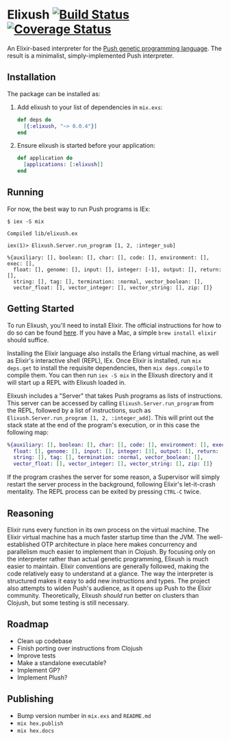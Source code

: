 # Elixush [![Build Status](https://travis-ci.org/benfb/elixush.svg?branch=master)](https://travis-ci.org/benfb/elixush) [![Coverage Status](https://coveralls.io/repos/github/benfb/elixush/badge.svg?branch=master)](https://coveralls.io/github/benfb/elixush?branch=master)

An Elixir-based interpreter for the [Push genetic programming language](http://pushlanguage.org).
The result is a minimalist, simply-implemented Push interpreter.

## Installation

The package can be installed as:

  1. Add elixush to your list of dependencies in `mix.exs`:
        ```elixir
        def deps do
          [{:elixush, "~> 0.0.4"}]
        end
        ```

  2. Ensure elixush is started before your application:
        ```elixir
        def application do
          [applications: [:elixush]]
        end
        ```

## Running

For now, the best way to run Push programs is IEx:

    $ iex -S mix

    Compiled lib/elixush.ex

    iex(1)> Elixush.Server.run_program [1, 2, :integer_sub]

    %{auxiliary: [], boolean: [], char: [], code: [], environment: [], exec: [],
      float: [], genome: [], input: [], integer: [-1], output: [], return: [],
      string: [], tag: [], termination: :normal, vector_boolean: [],
      vector_float: [], vector_integer: [], vector_string: [], zip: []}

## Getting Started

To run Elixush, you'll need to install Elixir. The official instructions for how
to do so can be found [here](http://elixir-lang.org/install.html). If you have a
Mac, a simple `brew install elixir` should suffice.

Installing the Elixir language also installs the Erlang virtual machine, as well
as Elixir's interactive shell (REPL), IEx. Once Elixir is installed, run `mix deps.get`
to install the requisite dependencies, then `mix deps.compile` to compile them.
You can then run `iex -S mix` in the Elixush directory and it will start up a REPL
with Elixush loaded in.

Elixush includes a "Server" that takes Push programs as lists of instructions.
This server can be accessed by calling `Elixush.Server.run_program` from the REPL,
followed by a list of instructions, such as `Elixush.Server.run_program [1, 2, :integer_add]`.
This will print out the stack state at the end of the program's execution, or in
this case the following map:
```elixir
%{auxiliary: [], boolean: [], char: [], code: [], environment: [], exec: [],
  float: [], genome: [], input: [], integer: [3], output: [], return: [],
  string: [], tag: [], termination: :normal, vector_boolean: [],
  vector_float: [], vector_integer: [], vector_string: [], zip: []}
```

If the program crashes the server for some reason, a Supervisor will simply restart
the server process in the background, following Elixir's let-it-crash mentality.
The REPL process can be exited by pressing `CTRL-C` twice.

## Reasoning

Elixir runs every function in its own process on the virtual machine. The Elixir
virtual machine has a much faster startup time than the JVM. The well-established
OTP architecture in place here makes concurrency and parallelism much easier to
implement than in Clojush. By focusing only on the interpreter rather than actual
genetic programming, Elixush is much easier to maintain. Elixir conventions are
generally followed, making the code relatively easy to understand at a glance. The
way the interpreter is structured makes it easy to add new instructions and types.
The project also attempts to widen Push's audience, as it opens up Push to the Elixir
community. Theoretically, Elixush *should* run better on clusters than Clojush, but
some testing is still necessary.

## Roadmap

* Clean up codebase
* Finish porting over instructions from Clojush
* Improve tests
* Make a standalone executable?
* Implement GP?
* Implement Plush?

## Publishing

* Bump version number in `mix.exs` and `README.md`
* `mix hex.publish`
* `mix hex.docs`
